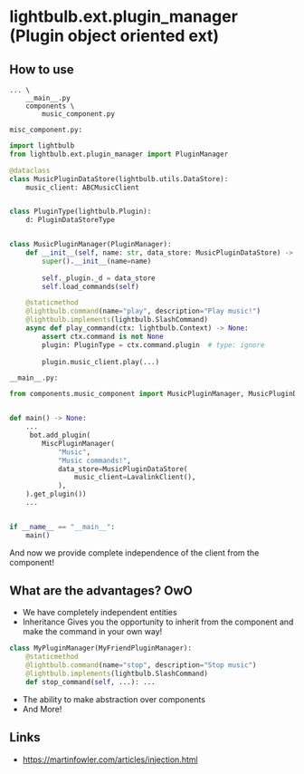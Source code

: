 # lightbulb.ext.plugin_manager  (Plugin object oriented ext)

## How to use
```
... \
    __main__.py
    components \ 
        music_component.py
```

`misc_component.py:`
```py
import lightbulb
from lightbulb.ext.plugin_manager import PluginManager

@dataclass
class MusicPluginDataStore(lightbulb.utils.DataStore):
    music_client: ABCMusicClient


class PluginType(lightbulb.Plugin):
    d: PluginDataStoreType


class MusicPluginManager(PluginManager):
    def __init__(self, name: str, data_store: MusicPluginDataStore) -> None:
        super().__init__(name=name)
        
        self._plugin._d = data_store
        self.load_commands(self)

    @staticmethod
    @lightbulb.command(name="play", description="Play music!")
    @lightbulb.implements(lightbulb.SlashCommand)
    async def play_command(ctx: lightbulb.Context) -> None:
        assert ctx.command is not None
        plugin: PluginType = ctx.command.plugin  # type: ignore
        
        plugin.music_client.play(...)
```
`__main__.py:`
```py
from components.music_component import MusicPluginManager, MusicPluginDataStore


def main() -> None:
    ...
     bot.add_plugin(
        MiscPluginManager(
            "Music", 
            "Music commands!", 
            data_store=MusicPluginDataStore(
                music_client=LavalinkClient(),
            ),
    ).get_plugin())
    ...


if __name__ == "__main__":
    main()
```
And now we provide complete independence of the client from the component!

## What are the advantages? OwO
* We have completely independent entities
* Inheritance
Gives you the opportunity to inherit from the component and make the command in your own way!
```py
class MyPluginManager(MyFriendPluginManager):
    @staticmethod
    @lightbulb.command(name="stop", description="Stop music")
    @lightbulb.implements(lightbulb.SlashCommand)
    def stop_command(self, ...): ...
```
* The ability to make abstraction over components
* And More!

## Links
* https://martinfowler.com/articles/injection.html
